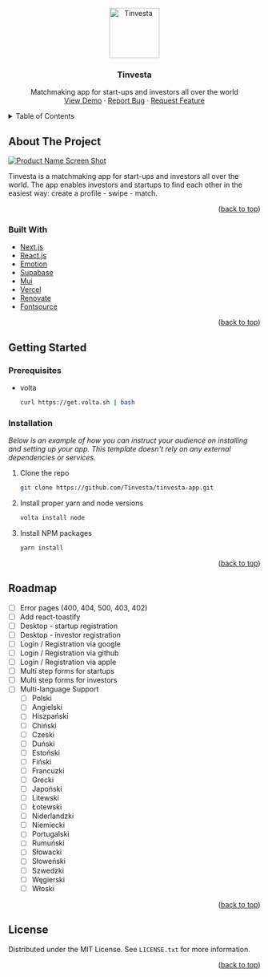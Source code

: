 <div id="top"></div>

<!-- PROJECT LOGO -->
<br />
<div align="center">
  <a href="https://github.com/tinvesta/Tinvesta-app">
    <img src="https://www.tinvesta.io/icon-256x256.png" alt="Tinvesta" width="100" height="100" />
  </a>

  <h3 align="center">Tinvesta</h3>

  <p align="center">
    Matchmaking app for start-ups and investors all over the world
    <br />
    <a href="https://github.com/tinvesta/Tinvesta-app">View Demo</a>
    ·
    <a href="https://github.com/tinvesta/Tinvesta-app/issues">Report Bug</a>
    ·
    <a href="https://github.com/tinvesta/Tinvesta-app/issues">Request Feature</a>
  </p>
</div>

<!-- TABLE OF CONTENTS -->
<details>
  <summary>Table of Contents</summary>
  <ol>
    <li>
      <a href="#about-the-project">About The Project</a>
      <ul>
        <li><a href="#built-with">Built With</a></li>
      </ul>
    </li>
    <li>
      <a href="#getting-started">Getting Started</a>
      <ul>
        <li><a href="#prerequisites">Prerequisites</a></li>
        <li><a href="#installation">Installation</a></li>
      </ul>
    </li>
    <li><a href="#roadmap">Roadmap</a></li>
    <li><a href="#license">License</a></li>
  </ol>
</details>

<!-- ABOUT THE PROJECT -->

## About The Project

[![Product Name Screen Shot][product-screenshot]](https://www.tinvesta.io)

Tinvesta is a matchmaking app for start-ups and investors all over the world. The app enables investors and startups to find each other in the easiest way: create a profile - swipe - match.

<p align="right">(<a href="#top">back to top</a>)</p>

### Built With

- [Next.js](https://nextjs.org/)
- [React.js](https://reactjs.org/)
- [Emotion](https://emotion.sh/)
- [Supabase](https://supabase.com/)
- [Mui](https://mui.com/)
- [Vercel](https://vercel.com/)
- [Renovate](https://renovatebot.com/)
- [Fontsource](https://fontsource.org/)

<p align="right">(<a href="#top">back to top</a>)</p>

<!-- GETTING STARTED -->

## Getting Started

### Prerequisites

- volta
  ```sh
  curl https://get.volta.sh | bash
  ```

### Installation

_Below is an example of how you can instruct your audience on installing and setting up your app. This template doesn't rely on any external dependencies or services._

1. Clone the repo
   ```sh
   git clone https://github.com/Tinvesta/tinvesta-app.git
   ```
2. Install proper yarn and node versions
   ```sh
   volta install node
   ```
3. Install NPM packages
   ```sh
   yarn install
   ```

<p align="right">(<a href="#top">back to top</a>)</p>

<!-- ROADMAP -->

## Roadmap

- [ ] Error pages (400, 404, 500, 403, 402)
- [ ] Add react-toastify
- [ ] Desktop - startup registration
- [ ] Desktop - investor registration
- [ ] Login / Registration via google
- [ ] Login / Registration via github
- [ ] Login / Registration via apple
- [ ] Multi step forms for startups
- [ ] Multi step forms for investors
- [ ] Multi-language Support
  - [ ] Polski
  - [ ] Angielski
  - [ ] Hiszpański
  - [ ] Chiński
  - [ ] Czeski
  - [ ] Duński
  - [ ] Estoński
  - [ ] Fiński
  - [ ] Francuzki
  - [ ] Grecki
  - [ ] Japoński
  - [ ] Litewski
  - [ ] Łotewski
  - [ ] Niderlandzki
  - [ ] Niemiecki
  - [ ] Portugalski
  - [ ] Rumuński
  - [ ] Słowacki
  - [ ] Słoweński
  - [ ] Szwedzki
  - [ ] Węgierski
  - [ ] Włoski

<p align="right">(<a href="#top">back to top</a>)</p>

<!-- LICENSE -->

## License

Distributed under the MIT License. See `LICENSE.txt` for more information.

<p align="right">(<a href="#top">back to top</a>)</p>

<!-- MARKDOWN LINKS & IMAGES -->
<!-- https://www.markdownguide.org/basic-syntax/#reference-style-links -->

[product-screenshot]: https://www.tinvesta.io/images/readme/screenshot.png
